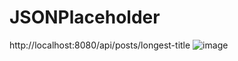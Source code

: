 # JSONPlaceholder
http://localhost:8080/api/posts/longest-title
![image](https://github.com/user-attachments/assets/b440abcb-d3be-4925-b4d1-6c15bfd35bc2)
